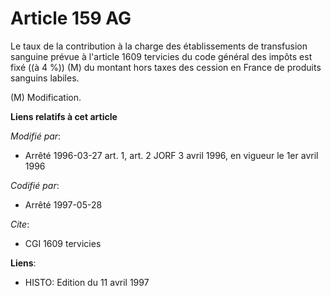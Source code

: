 # Article 159 AG

Le taux de la contribution à la charge des établissements de transfusion sanguine prévue à l'article 1609 tervicies du code
général des impôts est fixé ((à 4 %)) (M) du montant hors taxes des cession en France de produits sanguins labiles.

(M) Modification.

**Liens relatifs à cet article**

_Modifié par_:

  - Arrêté 1996-03-27 art. 1, art. 2 JORF 3 avril 1996, en vigueur le 1er avril 1996

_Codifié par_:

  - Arrêté 1997-05-28

_Cite_:

  - CGI 1609 tervicies

**Liens**:

  - HISTO: Edition du 11 avril 1997
